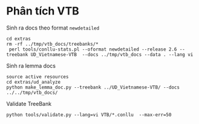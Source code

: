 # Phân tích VTB

Sinh ra docs theo format `newdetailed`

```
cd extras
rm -rf ../tmp/vtb_docs/treebanks/*
 perl tools/conllu-stats.pl --oformat newdetailed --release 2.6 --treebank UD_Vietnamese-VTB  --docs ../tmp/vtb_docs --data . --lang vi
```

Sinh ra lemma docs

```
source active resources 
cd extras/ud_analyze
python make_lemma_doc.py --treebank ../UD_Vietnamese-VTB/ --docs ../../tmp/vtb_docs/
```

Validate TreeBank


```
python tools/validate.py --lang=vi VTB/*.conllu  --max-err=50
```